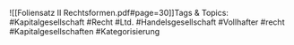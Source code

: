 
![[Foliensatz II Rechtsformen.pdf#page=30]]Tags & Topics:
   #Kapitalgesellschaft
   #Recht
   #Ltd.
   #Handelsgesellschaft
   #Vollhafter
   #recht
   #Kapitalgesellschaften
   #Kategorisierung